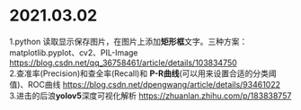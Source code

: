# 2021.03.02
1.python 读取显示保存图片，在图片上添加**矩形框**文字。三种方案：matplotlib.pyplot、cv2、PIL-Image https://blog.csdn.net/qq_36758461/article/details/103834750  
2.查准率(Precision)和查全率(Recall)和 **P-R曲线**(可以用来设置合适的分类阈值)、ROC曲线 https://blog.csdn.net/dpengwang/article/details/93461022  
3.进击的后浪**yolov5**深度可视化解析 https://zhuanlan.zhihu.com/p/183838757  
